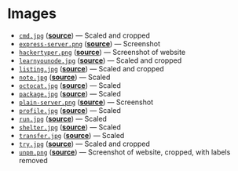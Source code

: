 # Images

*   [`cmd.jpg`](cmd.jpg)
    ([**source**](https://moodle.cmd.hva.nl/mod/page/view.php?id=1746))
    — Scaled and cropped
*   [`express-server.png`](express-server.png)
    ([**source**](../examples/express-server))
    — Screenshot
*   [`hackertyper.png`](hackertyper.png)
    ([**source**](http://hackertyper.net))
    — Screenshot of website
*   [`learnyounode.jpg`](learnyounode.jpg)
    ([**source**](https://unsplash.com/photos/GX8KBbVmC6c))
    — Scaled and cropped
*   [`listing.jpg`](listing.jpg)
    ([**source**](https://unsplash.com/photos/RLw-UC03Gwc))
    — Scaled and cropped
*   [`note.jpg`](note.jpg)
    ([**source**](https://unsplash.com/photos/Hb6uWq0i4MI))
    — Scaled
*   [`octocat.jpg`](octocat.jpg)
    ([**source**](https://unsplash.com/photos/Bb_X4JgSqIM))
    — Scaled
*   [`package.jpg`](package.jpg)
    ([**source**](https://unsplash.com/photos/fV4-DdSdcpI))
    — Scaled
*   [`plain-server.png`](plain-server.png)
    ([**source**](../examples/plain-server))
    — Screenshot
*   [`profile.jpg`](profile.jpg)
    ([**source**](https://unsplash.com/photos/HFkTGu30w5E))
    — Scaled
*   [`run.jpg`](run.jpg)
    ([**source**](https://unsplash.com/photos/Zp-wTck-3Zw))
    — Scaled
*   [`shelter.jpg`](shelter.jpg)
    ([**source**](https://unsplash.com/photos/NodtnCsLdTE))
    — Scaled
*   [`transfer.jpg`](transfer.jpg)
    ([**source**](https://unsplash.com/photos/XAqaeyzj3NM))
    — Scaled
*   [`try.jpg`](try.jpg)
    ([**source**](https://unsplash.com/photos/xceMsVvxcd4))
    — Scaled and cropped
*   [`unpm.png`](unpm.png)
    ([**source**](https://unpm.nodesource.com))
    — Screenshot of website, cropped, with labels removed
